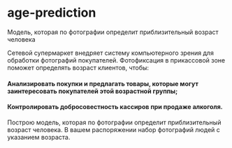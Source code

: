 # age-prediction
Модель, которая по фотографии определит приблизительный возраст человека

Сетевой супермаркет внедряет систему компьютерного зрения для обработки фотографий покупателей. Фотофиксация в прикассовой зоне поможет определять возраст клиентов, чтобы:

#### Анализировать покупки и предлагать товары, которые могут заинтересовать покупателей этой возрастной группы;
#### Контролировать добросовестность кассиров при продаже алкоголя.

Построю модель, которая по фотографии определит приблизительный возраст человека. В вашем распоряжении набор фотографий людей с указанием возраста.
